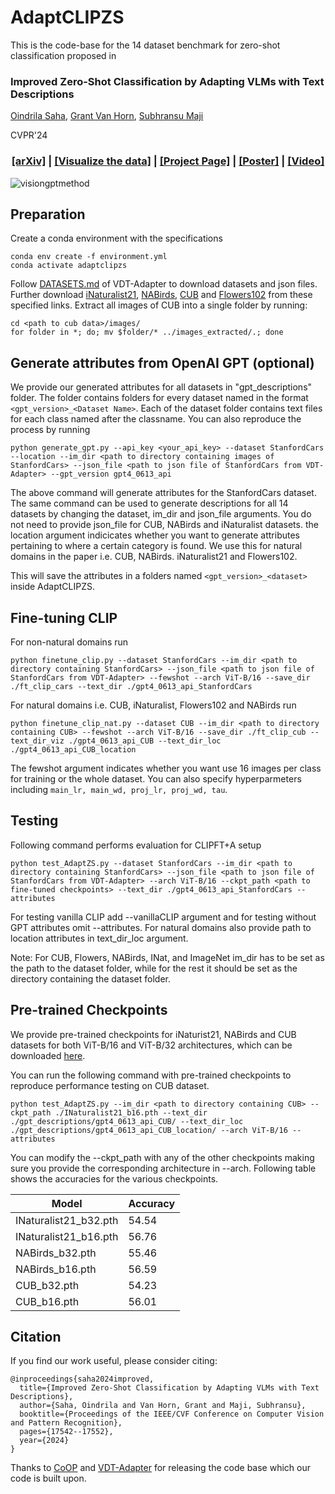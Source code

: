 # AdaptCLIPZS

This is the code-base for the 14 dataset benchmark for zero-shot classification proposed in

### Improved Zero-Shot Classification by Adapting VLMs with Text Descriptions

[Oindrila Saha](http://oindrilasaha.github.io), [Grant Van Horn](https://gvh.codes), [Subhransu Maji](http://people.cs.umass.edu/~smaji/) 

CVPR'24

<h3 align="center">
  <a href="https://arxiv.org/abs/2401.02460">[arXiv]</a> | 
  <a href="https://cvl-umass.github.io/AdaptCLIPZS/">[Visualize the data]</a> |
    <a href="https://github.com/cvl-umass/AdaptCLIPZS/tree/main">[Project Page]</a> |
  <a href="https://github.com/cvl-umass/AdaptCLIPZS/blob/main/%E2%80%8EVisionGPT_poster.png">[Poster]</a> |
  <a href="https://www.youtube.com/watch?v=H-I0SFuRGxU">[Video]</a>
</h3>

![visiongptmethod](https://github.com/cvl-umass/AdaptCLIPZS/assets/20623465/7bdb90f6-8aaf-4091-991e-70302530e9da)


## Preparation

Create a conda environment with the specifications
```
conda env create -f environment.yml
conda activate adaptclipzs
```

Follow [DATASETS.md](https://github.com/mayug/VDT-Adapter/blob/main/DATASETS.md) of VDT-Adapter to download datasets and json files. Further download [iNaturalist21](https://github.com/visipedia/inat_comp/tree/master/2021), [NABirds](https://dl.allaboutbirds.org/nabirds), [CUB](https://www.vision.caltech.edu/datasets/cub_200_2011/) and [Flowers102](https://www.kaggle.com/datasets/nunenuh/pytorch-challange-flower-dataset) from these specified links.
Extract all images of CUB into a single folder by running:
```
cd <path to cub data>/images/ 
for folder in *; do; mv $folder/* ../images_extracted/.; done
```

## Generate attributes from OpenAI GPT (optional)

We provide our generated attributes for all datasets in "gpt_descriptions" folder. The folder contains folders for every dataset named in the format `<gpt_version>_<Dataset Name>`. Each of the dataset folder contains text files for each class named after the classname. You can also reproduce the process by running
```
python generate_gpt.py --api_key <your_api_key> --dataset StanfordCars --location --im_dir <path to directory containing images of StanfordCars> --json_file <path to json file of StanfordCars from VDT-Adapter> --gpt_version gpt4_0613_api
``` 

The above command will generate attributes for the StanfordCars dataset. The same command can be used to generate descriptions for all 14 datasets by changing the dataset, im_dir and json_file arguments. You do not need to provide json_file for CUB, NABirds and iNaturalist datasets. the location argument indicicates whether you want to generate attributes pertaining to where a certain category is found. We use this for natural domains in the paper i.e. CUB, NABirds. iNaturalist21 and Flowers102.

This will save the attributes in a folders named `<gpt_version>_<dataset>` inside AdaptCLIPZS.

## Fine-tuning CLIP

For non-natural domains run
```
python finetune_clip.py --dataset StanfordCars --im_dir <path to directory containing StanfordCars> --json_file <path to json file of StanfordCars from VDT-Adapter> --fewshot --arch ViT-B/16 --save_dir ./ft_clip_cars --text_dir ./gpt4_0613_api_StanfordCars
```

For natural domains i.e. CUB, iNaturalist, Flowers102 and NABirds run
```
python finetune_clip_nat.py --dataset CUB --im_dir <path to directory containing CUB> --fewshot --arch ViT-B/16 --save_dir ./ft_clip_cub --text_dir_viz ./gpt4_0613_api_CUB --text_dir_loc ./gpt4_0613_api_CUB_location
```

The fewshot argument indicates whether you want use 16 images per class for training or the whole dataset. You can also specify hyperparmeters including `main_lr, main_wd, proj_lr, proj_wd, tau`.


## Testing

Following command performs evaluation for CLIPFT+A setup

```
python test_AdaptZS.py --dataset StanfordCars --im_dir <path to directory containing StanfordCars> --json_file <path to json file of StanfordCars from VDT-Adapter> --arch ViT-B/16 --ckpt_path <path to fine-tuned checkpoints> --text_dir ./gpt4_0613_api_StanfordCars --attributes
```

For testing vanilla CLIP add --vanillaCLIP argument and for testing without GPT attributes omit --attributes. For natural domains also provide path to location attributes in text_dir_loc argument. 

Note: For CUB, Flowers, NABirds, INat, and ImageNet im_dir has to be set as the path to the dataset folder, while for the rest it should be set as the directory containing the dataset folder.

## Pre-trained Checkpoints

We provide pre-trained checkpoints for iNaturist21, NABirds and CUB datasets for both ViT-B/16 and ViT-B/32 architectures, which can be downloaded [here](https://drive.google.com/drive/folders/1EGtnjHZSEUe-BY-v9r_5Zecbadv4E7vk?usp=share_link).

You can run the following command with pre-trained checkpoints to reproduce performance testing on CUB dataset.

```
python test_AdaptZS.py --im_dir <path to directory containing CUB> --ckpt_path ./INaturalist21_b16.pth --text_dir ./gpt_descriptions/gpt4_0613_api_CUB/ --text_dir_loc ./gpt_descriptions/gpt4_0613_api_CUB_location/ --arch ViT-B/16 --attributes
```
 You can modify the --ckpt_path with any of the other checkpoints making sure you provide the corresponding architecture in --arch. Following table shows the accuracies for the various checkpoints.
 
 Model | Accuracy
 --- | ---
 INaturalist21_b32.pth | 54.54
 INaturalist21_b16.pth | 56.76
 NABirds_b32.pth | 55.46
 NABirds_b16.pth | 56.59
 CUB_b32.pth | 54.23
 CUB_b16.pth | 56.01


## Citation
If you find our work useful, please consider citing:

```
@inproceedings{saha2024improved,
  title={Improved Zero-Shot Classification by Adapting VLMs with Text Descriptions},
  author={Saha, Oindrila and Van Horn, Grant and Maji, Subhransu},
  booktitle={Proceedings of the IEEE/CVF Conference on Computer Vision and Pattern Recognition},
  pages={17542--17552},
  year={2024}
}
```

Thanks to [CoOP](https://github.com/KaiyangZhou/CoOp) and [VDT-Adapter](https://github.com/mayug/VDT-Adapter) for releasing the code base which our code is built upon.

